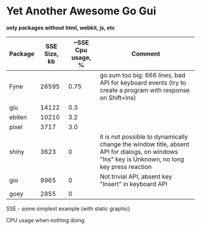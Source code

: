 # Yet Another Awesome Go Gui

**only packages without html, webkit, js, etc**

| Package | SSE Size, kb | ~SSE Cpu usage, % | Comment |
|---------|--------------|--------------------|---------|
| Fyne | 26595 | 0.75 | go.sum too big: 666 lines, bad API for keyboard events (try to create a program with response on Shift+Ins) |
| giu | 14122 | 0.3 |    |
| ebiten | 10210 | 3.2 |    |
| pixel | 3717 | 3.0 |    |
| shiny | 3623 | 0 | it is not possible to dynamically change the window title, absent API for dialogs, on windows "Ins" key is Unknown, no long key press reaction |
| gio | 9965 | 0 | Not trivial API, absent key "Insert" in keyboard API |
| goey | 2855 | 0 |   |

SSE - some simplest example (with static graphic)

CPU usage when nothing doing
